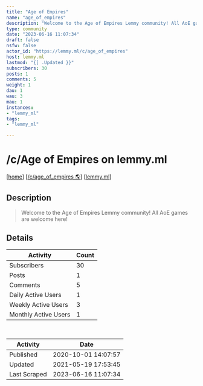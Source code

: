 ```yaml
---
title: "Age of Empires" 
name: "age_of_empires"
description: "Welcome to the Age of Empires Lemmy community! All AoE games are welcome here!"
type: community
date: "2023-06-16 11:07:34"
draft: false
nsfw: false
actor_id: "https://lemmy.ml/c/age_of_empires"
host: lemmy.ml
lastmod: "{[ .Updated }}"
subscribers: 30
posts: 1
comments: 5
weight: 1
dau: 1
wau: 3
mau: 1
instances:
- "lemmy_ml"
tags: 
- "lemmy_ml"

---
```


# /c/Age of Empires on lemmy.ml

[[home](/)]
[[/c/age_of_empires 🌎](https://lemmy.ml/c/age_of_empires)]
[[lemmy.ml](/instances/lemmy_ml)]


## Description 

<blockquote class="description">
Welcome to the Age of Empires Lemmy community! All AoE games are welcome here!
</blockquote>


## Details

| Activity | Count  |
|----------------------|---|
| Subscribers          | 30 |
| Posts                | 1  |
| Comments             | 5  |
| Daily Active Users   | 1  |
| Weekly Active Users  | 3  |
| Monthly Active Users | 1  |

<br>

| Activity | Date |
|----------------------|---|
| Published            | 2020-10-01 14:07:57 |
| Updated              | 2021-05-19 17:53:45 |
| Last Scraped         | 2023-06-16 11:07:34 |
